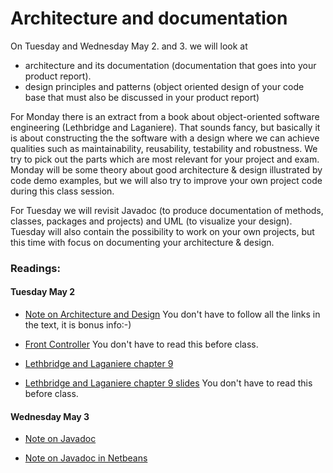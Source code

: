 # Architecture and documentation

On Tuesday and Wednesday May 2. and 3. we will look at 

* architecture and its documentation (documentation that goes into your product report). 
* design principles and patterns (object oriented design of your code base that must also be discussed in your product report)

For Monday there is an extract from a book about object-oriented software engineering (Lethbridge and Laganiere). That sounds fancy, but basically it is about constructing the the software with a design where we can achieve qualities such as maintainability, reusability, testability and robustness. We try to pick out the parts which are most relevant for your project and exam. Monday will be some theory about good architecture & design illustrated by code demo examples, but we will also try to improve your own project code during this class session.

For Tuesday we will revisit Javadoc (to produce documentation of methods, classes, packages and projects) and UML (to visualize your design). Tuesday will also contain the possibility to work on your own projects, but this time with focus on documenting your architecture & design.

### Readings:
#### Tuesday May 2

- [Note on Architecture and Design](Architecture-Design/design-architecture.md) You don't have to follow all the links in the text, it is bonus info:-)
- [Front Controller](Architecture-Design/arch-Frontcontroller-CoreJ2EEPatterns.pdf) You don't have to read this before class.

- [Lethbridge and Laganiere chapter 9](Architecture-Design/arch-LethbridgeLaganiereExtract.pdf)
- [Lethbridge and Laganiere chapter 9 slides](Architecture-Design/arch-LethbridgeLaganiere_ch09.ppt) You don't have to read this before class.


#### Wednesday May 3


- [Note on Javadoc](Documentation/arch-Javadoc.md)

- [Note on Javadoc in Netbeans](Documentation/arch-JavadocNetbeans.md)


